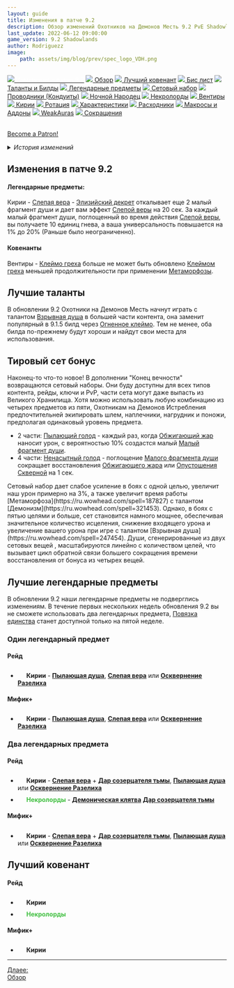 ```yaml
---
layout: guide
title: Изменения в патче 9.2
description: Обзор изменений Охотников на Демонов Месть 9.2 PvE Shadowlands
last_update: 2022-06-12 09:00:00
game_version: 9.2 Shadowlands 
author: Rodriguezz
image:
    path: assets/img/blog/prev/spec_logo_VDH.png
---
```


<div id="smooth-nav-outer">
<a href="{{ site.url }}/guide/vengeance/changes-patch.html"><img src="https://wow.zamimg.com/images/wow/icons/medium/inv_misc_spyglass_02.jpg"><span style="color: white;"> Изменения в патче 9.2</span></a>
<a href="{{ site.url }}/guide/vengeance/overview.html"><img src="https://wow.zamimg.com/images/wow/icons/medium/inv_misc_spyglass_02.jpg"> Обзор</a>
<a href="{{ site.url }}/guide/vengeance/covenant.html"><img src="https://wow.zamimg.com/images/wow/icons/medium/achievement_mythicdungeons_shadowlands.jpg"> Лучший ковенант</a>
<a href="{{ site.url }}/guide/vengeance/gear.html"><img src="https://wow.zamimg.com/images/wow/icons/medium/inv_chest_chain_03.jpg"> Бис лист</a>
<a href="{{ site.url }}/guide/vengeance/talent-builds.html"><img src="https://wow.zamimg.com/images/wow/icons/medium/ability_marksmanship.jpg"> Таланты и Билды</a>
<a href="{{ site.url }}/guide/vengeance/legendaries-shadowlands.html"><img src="https://wow.zamimg.com/images/wow/icons/medium/runesmith_icon.jpg"> Легендарные предметы</a>
<a href="{{ site.url }}/guide/vengeance/Set-Bonuses.html"><img src="https://wow.zamimg.com/images/wow/icons/medium/wow_token01.jpg"> Сетовый набор</a>
<a href="{{ site.url }}/guide/vengeance/conduits-shadowlands.html"><img src="https://wow.zamimg.com/images/wow/icons/medium/ability_rogue_rollthebones02.jpg"> Проводники (Кондуиты)</a>
<a href="{{ site.url }}/guide/vengeance/night-fae.html"><img src="https://wow.zamimg.com/images/wow/icons/medium/ui_sigil_nightfae.jpg"> Ночной Народец</a>
<a href="{{ site.url }}/guide/vengeance/necrolord.html"><img src="https://wow.zamimg.com/images/wow/icons/medium/ui_sigil_necrolord.jpg"> Некролорды</a>
<a href="{{ site.url }}/guide/vengeance/venthyr.html"><img src="https://wow.zamimg.com/images/wow/icons/medium/ui_sigil_venthyr.jpg"> Вентиры</a>
<a href="{{ site.url }}/guide/vengeance/kyrian.html"><img src="https://wow.zamimg.com/images/wow/icons/medium/ui_sigil_kyrian.jpg"> Кирии</a>
<a href="{{ site.url }}/guide/vengeance/rotation-priority.html"><img src="https://wow.zamimg.com/images/wow/icons/medium/wow_token01.jpg"> Ротация</a>
<a href="{{ site.url }}/guide/vengeance/stats.html"><img src="https://wow.zamimg.com/images/wow/icons/medium/inv_inscription_80_warscroll_intellect.jpg"> Характеристики</a>
<a href="{{ site.url }}/guide/vengeance/consumables.html"><img src="https://wow.zamimg.com/images/wow/icons/medium/inv_potion_92.jpg"> Расходники</a>
<a href="{{ site.url }}/guide/vengeance/macros-addons.html"><img src="https://wow.zamimg.com/images/wow/icons/medium/inv_eng_gearspringparts.jpg"> Макросы и Аддоны</a>
<a href="{{ site.url }}/guide/vengeance/weakauras.html"><img src="https://wow.zamimg.com/images/wow/icons/medium/spell_holy_auramastery.jpg"> WeakAuras</a>
<a href="{{ site.url }}/guide/vengeance/common-terms.html"><img src="https://wow.zamimg.com/images/wow/icons/medium/ui_chat.jpg"> Сокращения</a>
</div>
<br>

<a href="https://www.patreon.com/bePatron?u=43917749"  data-patreon-widget-type="become-patron-button">Become a Patron!</a><script async src="https://c6.patreon.com/becomePatronButton.bundle.js"></script>

<details>
 <summary><i>История изменений</i></summary>
  <details open>
     <summary><i>Патч 9.1.5</i></summary>
      <ul>
        <li><a href="https://ru.wowhead.com/spell=317009"> Клеймо греха</a> - сокращено время восстановления способности с 1 минуты до 45 секунд.</li>
        <li><a href="https://ru.wowhead.com/spell=355893"> Слепая вера</a> - теперь за малый фрагмент души,  ваша универсальность (а не искусность) повышается на 1%, и вы получаете 10 ед. гнева.</li>
        <li><a href="https://ru.wowhead.com/spell=228477"> Раскалывание душ</a> - больше нет ограничений по количеству целей, но теперь наносит уменьшенный урон целям после 5.</li>
        <li><a href="https://ru.wowhead.com/spell=247454"> Взрывная душа</a> - теперь наносит уменьшенный урон целям после 5, ранее была ограничена 20 целями.</li>
        Изменение <a href="https://ru.wowhead.com/spell=247454"> Взрывной души</a> - это довольно большой нерф в AoE, особенно если брать пулы которые делаются на MDI. В приведенной ниже таблице показана разница между применением <a href="https://ru.wowhead.com/spell=228477"> Раскалывание душ</a> в патчах 9.1 и 9.1.5 для различных целей от 1 до 20.
        <p align="center" width="100%"> <img src="{{ site.url }}/assets/img/guide/vengeance/25370.png" style="outline: 2px solid #000;"> </p>
      </ul>
    </details>
</details>


## Изменения в патче 9.2

#### Легендарные предметы:

<span class="covenant-kyrian">Кирии</span> - [Слепая вера](https://ru.wowhead.com/spell=355893) - [Элизийский декрет](https://ru.wowhead.com/spell=306830/) откалывает еще 2 малый фрагмент души и дает вам эффект <a href="https://ru.wowhead.com/spell=355893">Слепой веры</a> на 20 сек. За каждый малый фрагмент души, поглощенный во время действия <a href="https://ru.wowhead.com/spell=355893">Слепой веры</a>, вы получаете 10 единиц гнева, а ваша универсальность повышается на 1% до 20% (Раньше было неограниченно).

#### Ковенанты

<span class="covenant-venthyr">Вентиры</span> - [Клеймо греха](https://ru.wowhead.com/spell=317009) больше не может быть обновлено [Клеймом греха](https://ru.wowhead.com/spell=317009) меньшей продолжительности при применении [Метаморфозы](https://ru.wowhead.com/spell=191427).

## Лучшие таланты 

В обновлении 9.2 Охотники на Демонов Месть начнут играть с талантом [Взрывная душа](https://ru.wowhead.com/spell=247454) в большей части контента, она заменит популярный в 9.1.5 билд через [Огненное клеймо](https://ru.wowhead.com/spell=204021). Тем не менее, оба билда по-прежнему будут хороши и найдут свои места для использования.


## Тировый сет бонус

Наконец-то что-то новое! В дополнении "Конец вечности" возвращаются сетовый наборы. Они буду доступны для всех типов контента, рейды, ключи и PvP, части сета могут даже выпасть из Великого Хранилища. Хотя можно использовать любую комбинацию из четырех предметов из пяти, Охотникам на Демонов Истребления предпочтительней экипировать шлем, наплечники, нагрудник и поножи, предполагая одинаковый уровень предмета.

* 2 части: [Пылающий голод](https://ptr.wowhead.com/spell=364454) - каждый раз, когда [Обжигающий жар](https://ru.wowhead.com/spell=258920) наносит урон, с вероятностью 10% создастся малый [Малый фрагмент души](https://ru.wowhead.com/spell=215393).
* 4 части: [Ненасытный голод](https://ru.wowhead.com/spell=363737) - поглощение [Малого фрагмента души](https://ru.wowhead.com/spell=215393) сокращает восстановления [Обжигающего жара](https://ru.wowhead.com/spell=258920) или [Опустошения Скверной](https://ru.wowhead.com/spell=212084) на 1 сек.

<p class="tanknotes-section-success" markdown="1">
<span style="font-weight: 400;">
Сетовый набор дает слабое усиление в боях с одной целью, увеличит наш урон примерно на 3%, а также увеличит время работы [Метаморфоза](https://ru.wowhead.com/spell=187827) с талантом [Демонизм](https://ru.wowhead.com/spell=321453). Однако, в боях с пятью целями и больше, сет становится намного мощнее, обеспечивая значительное количество исцеления, снижение входящего урона и увеличение вашего урона при игре с талантом [Взрывная душа](https://ru.wowhead.com/spell=247454). Души, сгенерированные из двух сетовых вещей , масштабируются линейно с количеством целей, что вызывает цикл обратной связи большего сокращения времени восстановления от бонуса из четырех вещей.
</span></p>

## Лучшие легендарные предметы

В обновлении 9.2 наши легендарные предметы не подверглись изменениям.
В течение первых нескольких недель обновления 9.2 вы не сможете использовать два легендарных предмета, [Повязка единства](https://ptr.wowhead.com/item=190464/cord-of-unity) станет доступной только на пятой неделе.

### Один легендарный предмет

#### Рейд

* <span class="covenant-kyrian"><img src="{{ site.url }}/assets/img/guide/havoc/kyrian.png" width="16" height="24"> <b>Кирии</b></span> - <span class="q5">[**Пылающая душа**](https://ru.wowhead.com/spell=337547)</span>, <span class="q5">[**Слепая вера**](https://ru.wowhead.com/spell=355893)</span> или <span class="q5">[**Осквернение Разелиха**](https://ru.wowhead.com/spell=337544)</span>


#### Мифик+

* <span class="covenant-kyrian"><img src="{{ site.url }}/assets/img/guide/havoc/kyrian.png" width="16" height="24"> <b>Кирии</b></span> - <span class="q5">[**Пылающая душа**](https://ru.wowhead.com/spell=337547)</span>, <span class="q5">[**Слепая вера**](https://ru.wowhead.com/spell=355893)</span> или <span class="q5">[**Осквернение Разелиха**](https://ru.wowhead.com/spell=337544)</span>

### Два легендарных предмета

#### Рейд

* <span class="covenant-kyrian"><img src="{{ site.url }}/assets/img/guide/havoc/kyrian.png" width="16" height="24"> <b>Кирии</b></span> - <span class="q5">[**Слепая вера**](https://ru.wowhead.com/spell=355893)</span> + <span class="q5">[**Дар созерцателя тьмы**](https://ru.wowhead.com/spell=337534)</span>, <span class="q5">[**Пылающая душа**](https://ru.wowhead.com/spell=337547)</span> или <span class="q5">[**Осквернение Разелиха**](https://ru.wowhead.com/spell=337544)</span>
* <span style="color:#40bf40;font-size:1em;"><img src="{{ site.url }}/assets/img/guide/havoc/nekrolords.png" width="16" height="24"> <b>Некролорды</b></span> - <span class="q5"><strong>[Демоническая клятва](https://ru.wowhead.com/spell=355996/demonic-oath)</strong></span> <span class="q5">[**Дар созерцателя тьмы**](https://ru.wowhead.com/spell=337534)

#### Мифик+

* <span class="covenant-kyrian"><img src="{{ site.url }}/assets/img/guide/havoc/kyrian.png" width="16" height="24"> <b>Кирии</b></span> - <span class="q5">[**Слепая вера**](https://ru.wowhead.com/spell=355893)</span> + <span class="q5">[**Дар созерцателя тьмы**](https://ru.wowhead.com/spell=337534)</span>, <span class="q5">[**Пылающая душа**](https://ru.wowhead.com/spell=337547)</span> или <span class="q5">[**Осквернение Разелиха**](https://ru.wowhead.com/spell=337544)</span>

## Лучший ковенант

#### Рейд

* <span class="covenant-kyrian"><img src="{{ site.url }}/assets/img/guide/havoc/kyrian.png" width="16" height="24"> <b>Кирии</b></span>
* <span style="color:#40bf40;font-size:1em;"><img src="{{ site.url }}/assets/img/guide/havoc/nekrolords.png" width="16" height="24"> <b>Некролорды</b></span>


#### Мифик+ 

* <span class="covenant-kyrian"><img src="{{ site.url }}/assets/img/guide/havoc/kyrian.png" width="16" height="24"> <b>Кирии</b></span>

<hr>

<div class="minibox"><a href="{{ site.url }}/guide/vengeance/overview.html">Длаее:<br> Обзор</a></div>

<br>